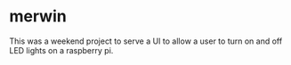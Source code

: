 # merwin
This was a weekend project to serve a UI to allow a user to turn on and off LED lights on a raspberry pi.
